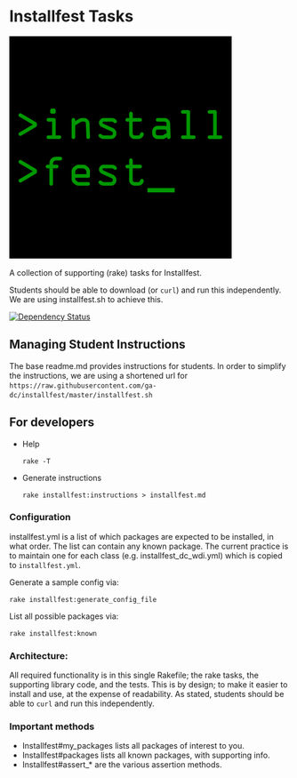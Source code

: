 # Installfest Tasks

![Installfest logo](installfest_logo.png)

A collection of supporting (rake) tasks for Installfest.

Students should be able to download (or `curl`) and run this independently.  We are using installfest.sh to achieve this.

[![Dependency Status](https://gemnasium.com/ga-dc/installfest.svg)](https://gemnasium.com/ga-dc/installfest)


## Managing Student Instructions

The base readme.md provides instructions for students.
In order to simplify the instructions, we are using a shortened url for `https://raw.githubusercontent.com/ga-dc/installfest/master/installfest.sh`


## For developers

- Help
  ```
  rake -T
  ```

- Generate instructions
  ```
  rake installfest:instructions > installfest.md
  ```

### Configuration

installfest.yml is a list of which packages are expected to be installed, in what order.  The list can contain any known package.  The current practice is to maintain one for each class (e.g. installfest_dc_wdi.yml) which is copied to `installfest.yml`.

Generate a sample config via:

    rake installfest:generate_config_file

List all possible packages via:

    rake installfest:known



### Architecture:
All required functionality is in this single Rakefile;
the rake tasks, the supporting library code, and the tests.
This is by design; to make it easier to install and use, at the expense of readability.  As stated, students should be able to `curl` and run this independently.  

### Important methods
- Installfest#my_packages lists all packages of interest to you.
- Installfest#packages lists all known packages, with supporting info.
- Installfest#assert_* are the various assertion methods.
